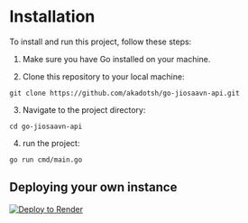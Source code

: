# Installation

To install and run this project, follow these steps:

1. Make sure you have Go installed on your machine.

2. Clone this repository to your local machine:

```
git clone https://github.com/akadotsh/go-jiosaavn-api.git
```

3. Navigate to the project directory:

```
cd go-jiosaavn-api
```

4. run the project:

```
go run cmd/main.go
```

## Deploying your own instance

<a href="https://render.com/deploy?repo=https://github.com/akadotsh/go-jiosaavn-api">
<img src="https://render.com/images/deploy-to-render-button.svg" alt="Deploy to Render" />
</a>
